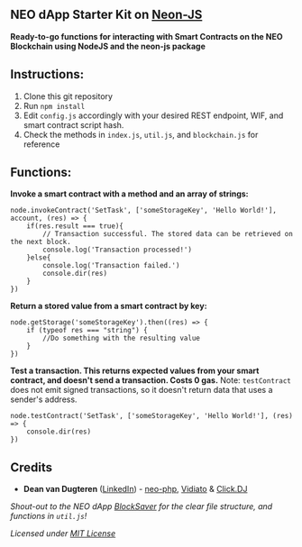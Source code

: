 NEO dApp Starter Kit on [Neon-JS](https://github.com/CityOfZion/neon-js)
---

**Ready-to-go functions for interacting with Smart Contracts on the NEO Blockchain using NodeJS and the neon-js package**

## Instructions:

1. Clone this git repository
2. Run `npm install`
3. Edit `config.js` accordingly with your desired REST endpoint, WIF, and smart contract script hash.
4. Check the methods in `index.js`, `util.js`, and `blockchain.js` for reference

## Functions:

**Invoke a smart contract with a method and an array of strings:**
```ecmascript 6
node.invokeContract('SetTask', ['someStorageKey', 'Hello World!'], account, (res) => {
    if(res.result === true){
        // Transaction successful. The stored data can be retrieved on the next block.
        console.log('Transaction processed!')
    }else{
        console.log('Transaction failed.')
        console.dir(res)
    }
})
```

**Return a stored value from a smart contract by key:**
```ecmascript 6
node.getStorage('someStorageKey').then((res) => {
    if (typeof res === "string") {
        //Do something with the resulting value
    }
})
```

**Test a transaction. This returns expected values from your smart contract, and doesn't send a transaction. Costs 0 gas.**
Note: `testContract` does not emit signed transactions, so it doesn't return data that uses a sender's address.
```ecmascript 6
node.testContract('SetTask', ['someStorageKey', 'Hello World!'], (res) => {
    console.dir(res)
})
```

## Credits

* **Dean van Dugteren** ([LinkedIn](https://www.linkedin.com/in/deanpress/)) - [neo-php](https://github.com/cityofzion/neo-php), [Vidiato](https://vidiato.com) & [Click.DJ](https://click.dj)

*Shout-out to the NEO dApp [BlockSaver](https://github.com/BlockSaver/backend) for the clear file structure, and functions in `util.js`!*

*Licensed under [MIT License](LICENSE)*
